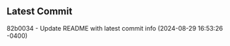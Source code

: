 
## Latest Commit
82b0034 - Update README with latest commit info (2024-08-29 16:53:26 -0400) <Yunxi-Zhou>
